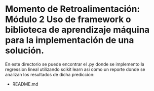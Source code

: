 # Momento de Retroalimentación: Módulo 2 Uso de framework o biblioteca de aprendizaje máquina para la implementación de una solución. 


En este directorio se puede encontrar el .py donde se implemento la regression lineal utilizando scikit learn asi como un reporte donde se analizan los resultados de dicha prediccion:
* README.md
